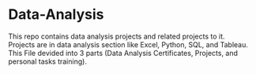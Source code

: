 # Data-Analysis 
This repo contains data analysis projects and related projects to it.<br/>
Projects are in data analysis section like Excel, Python, SQL, and Tableau.<br/>
This File devided into 3 parts (Data Analysis Certificates, Projects, and personal tasks training).
